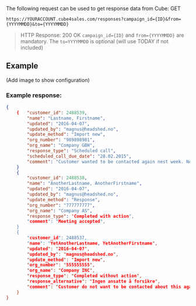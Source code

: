 The following request can be used to get response data from Cube:
GET
```
https://YOURACCOUNT.cube4sales.com/responses?campaign_id={ID}&from={YYYYMMDD}&to={YYYYMMDD}
```
> HTTP Response: 200 OK
` campaign_id={ID} ` and ` from={YYYYMMDD} ` are mandatory.
The ` to=YYYYMMDD ` is optional (will use TODAY if not included)

## Example
(Add image to show configuration)
### Example response:

```json  
{
    {   "customer_id": 2488539,
        "name": "Lastname, Firstname",
        "updated": "2016-04-07",
        "updated_by": "magnus@headshed.no",
        "update_method": "Import new",
        "org_number": "989898981",
        "org_name": "Company GBH",
        "response_type": "Scheduled call",
        "scheduled_call_due_date": "28.02.2015",
        "comment": "Customer wanted to be contacted again nest week. Need to discuss offer with his CEO",
    }
    {
        "customer_id": 2488538,
        "name": "AnotherLastname, AnotherFirstname",
        "updated": "2016-04-07",
        "updated_by": "magnus@headshed.no",
        "update_method": "Response",
        "org_number": "777777777",
        "org_name": "Company AS",
        "response_type": 'Completed with action",
        "comment": "Meeting accepted",
    }
    {
        "customer_id": 2488537,
        "name": "YetAnotherLastname, YetAnotherFirstname",
        "updated": "2016-04-07",
        "updated_by": "magnus@headshed.no",
        "update_method": "Import new",
        "org_number": "555555555",
        "org_name": "Company INC",
        "response_type": "Completed without action",
        "response_alternative": "Ingen ansatte å forsikre",
        "comment": "Customer do not want to be contacted about this again",
    }    
}
  ```

